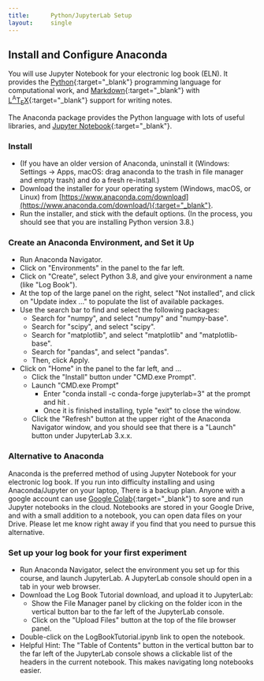```yaml
---
title:      Python/JupyterLab Setup
layout:     single
---
```

## Install and Configure Anaconda

You will use Jupyter Notebook for your electronic log book (ELN). It provides the [Python](https://www.python.org){:target="_blank"} programming language for computational work, and [Markdown](https://daringfireball.net/projects/markdown){:target="_blank"} with [L<SUP>A</SUP>T<SUB>E</SUB>X](https://www.latex-project.org){:target="_blank"} support for writing notes.

The Anaconda package provides the Python language with lots of useful libraries, and [Jupyter Notebook](https://jupyter.org){:target="_blank"}.

### Install
- (If you have an older version of Anaconda, uninstall it (Windows: Settings -> Apps, macOS: drag anaconda to the trash in file manager and empty trash) and do a fresh re-install.) 
- Download the installer for your operating system (Windows, macOS, or Linux) from [https://www.anaconda.com/download](https://www.anaconda.com/download/){:target="_blank"}. 
- Run the installer, and stick with the default options. (In the process, you should see that you are installing Python version 3.8.) 

### Create an Anaconda Environment, and Set it Up
- Run Anaconda Navigator.
- Click on "Environments" in the panel to the far left.
- Click on "Create", select Python 3.8, and give your environment a name (like "Log Book").
- At the top of the large panel on the right, select "Not installed", and click on "Update index ..." to populate the list of available packages.
- Use the search bar to find and select the following packages:
  - Search for "numpy", and select "numpy" and "numpy-base".
  - Search for "scipy", and select "scipy".
  - Search for "matplotlib", and select "matplotlib" and "matplotlib-base".
  - Search for "pandas", and select  "pandas".
  - Then, click Apply.
- Click on "Home" in the panel to the far left, and ...
  - Click the "Install" button under "CMD.exe Prompt".
  - Launch "CMD.exe Prompt"
    - Enter "conda install -c conda-forge jupyterlab=3" at the prompt and hit <Enter>.
    - Once it is finished installing, typle "exit" <Enter> to close the window.
  - Click the "Refresh" button at the upper right of the Anaconda Navigator window, and you should see that there is a "Launch" button under JupyterLab 3.x.x.

### Alternative to Anaconda

Anaconda is the preferred method of using Jupyter Notebook for your electronic log book. If you run into difficulty installing and using Anaconda/Jupyter on your laptop, There is a backup plan.  Anyone with a google account can use [Google Colab](https://colab.research.google.com){:target="_blank"} to sore and run Jupyter notebooks in the cloud. Notebooks are stored in your Google Drive, and with a small addition to a notebook, you can open data files on your Drive. Please let me know right away if you find that you need to pursue this alternative. 

### Set up your log book for your first experiment

- Run Anaconda Navigator, select the environment you set up for this course, and launch JupyterLab.  A JupyterLab console should open in a tab in your web browser.
- Download the Log Book Tutorial  download, and upload it to JupyterLab:
  - Show the File Manager panel by clicking on the folder icon in the vertical button bar to the far left of the JupyterLab console. 
  - Click on the "Upload Files" button at the top of the file browser panel.
- Double-click on the LogBookTutorial.ipynb link to open the notebook. 
- Helpful Hint: The "Table of Contents" button in the vertical button bar to the far left of the JupyterLab console shows a clickable list of the headers in the current notebook. This makes navigating long notebooks easier. 
